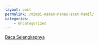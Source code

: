```yaml
---
layout: post
permalink: /mimpi-makan-nanas-saat-hamil/
categories:
    - Uncategorized
---
```


[Baca Selengkapnya](/09)